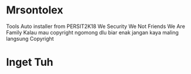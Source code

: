 # Mrsontolex
Tools Auto installer from PERSIT2K18 We Security We Not Friends We Are Family
Kalau mau copyright ngomong dlu biar enak jangan kaya maling langsung Copyright


# Inget Tuh
